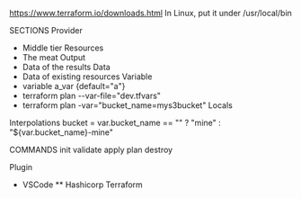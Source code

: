 https://www.terraform.io/downloads.html
In Linux, put it under /usr/local/bin

SECTIONS
Provider
* Middle tier
Resources
* The meat 
Output
* Data of the results
Data
* Data of existing resources
Variable
* variable a_var {default="a"}
* terraform plan --var-file="dev.tfvars"
* terraform plan -var="bucket_name=mys3bucket"
Locals

Interpolations
 bucket = var.bucket_name == "" ? "mine" : "${var.bucket_name}-mine"

COMMANDS
init
validate
apply
plan
destroy


Plugin
* VSCode
** Hashicorp Terraform
